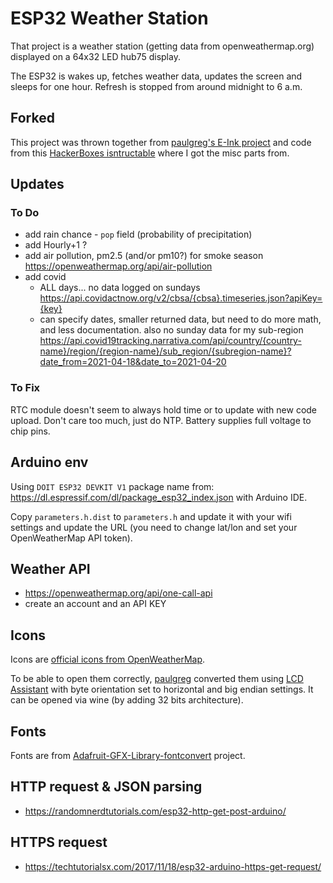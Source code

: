 # ESP32 Weather Station

That project is a weather station (getting data from openweathermap.org) displayed on a 64x32 LED hub75 display.

The ESP32 is wakes up, fetches weather data, updates the screen and sleeps for one hour.
Refresh is stopped from around midnight to 6 a.m.

## Forked
This project was thrown together from [paulgreg's E-Ink project](https://github.com/paulgreg/esp32-weather-station) and code from this [HackerBoxes isntructable](https://www.instructables.com/HackerBox-0065-Realtime/) where I got the misc parts from.

## Updates

### To Do

* add rain chance - `pop` field (probability of precipitation)
* add Hourly+1 ?
* add air pollution, pm2.5 (and/or pm10?) for smoke season https://openweathermap.org/api/air-pollution
* add covid
  * ALL days... no data logged on sundays https://api.covidactnow.org/v2/cbsa/{cbsa}.timeseries.json?apiKey={key}
  * can specify dates, smaller returned data, but need to do more math, and less documentation. also no sunday data for my sub-region https://api.covid19tracking.narrativa.com/api/country/{country-name}/region/{region-name}/sub_region/{subregion-name}?date_from=2021-04-18&date_to=2021-04-20


### To Fix
RTC module doesn't seem to always hold time or to update with new code upload.
Don't care too much, just do NTP. Battery supplies full voltage to chip pins.

## Arduino env

Using `DOIT ESP32 DEVKIT V1` package name from: https://dl.espressif.com/dl/package_esp32_index.json with Arduino IDE.

Copy `parameters.h.dist` to `parameters.h` and update it with your wifi settings and update the URL (you need to change lat/lon and set your OpenWeatherMap API token).

## Weather API

  * https://openweathermap.org/api/one-call-api
  * create an account and an API KEY

## Icons

Icons are [official icons from OpenWeatherMap](https://openweathermap.org/weather-conditions#How-to-get-icon-URL).

To be able to open them correctly, [paulgreg](https://github.com/paulgreg/esp32-weather-station) converted them using [LCD Assistant](http://en.radzio.dxp.pl/bitmap_converter/) with byte orientation set to horizontal and big endian settings.
It can be opened via wine (by adding 32 bits architecture).

## Fonts

Fonts are from [Adafruit-GFX-Library-fontconvert](https://github.com/paulgreg/Adafruit-GFX-Library-fontconvert) project.

## HTTP request & JSON parsing

  * https://randomnerdtutorials.com/esp32-http-get-post-arduino/

## HTTPS request

  * https://techtutorialsx.com/2017/11/18/esp32-arduino-https-get-request/
